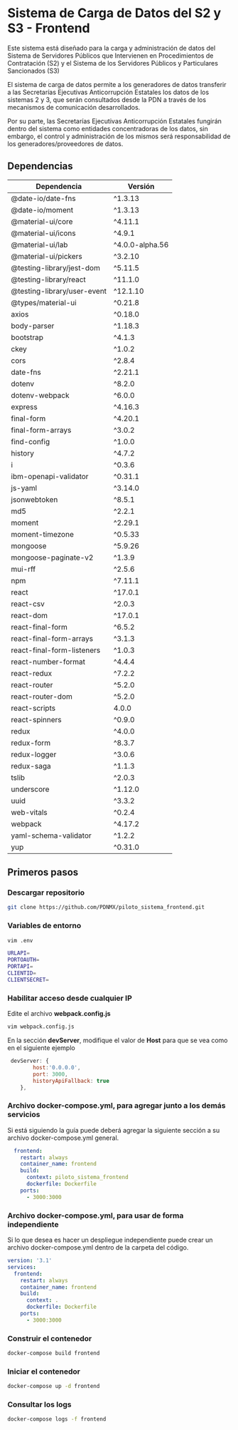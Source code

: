 # Sistema de Carga de Datos del S2 y S3 - Frontend

Este sistema está diseñado para la carga y administración de datos del Sistema de Servidores Públicos que Intervienen en Procedimientos de Contratación (S2) y el Sistema de los Servidores Públicos y Particulares Sancionados (S3)

El sistema de carga de datos  permite a los generadores de datos transferir a las Secretarías Ejecutivas Anticorrupción Estatales los datos de los sistemas 2 y 3, que serán consultados desde la PDN a través de los mecanismos de comunicación desarrollados.

Por su parte, las Secretarías Ejecutivas Anticorrupción Estatales fungirán dentro del sistema como entidades concentradoras de los datos, sin embargo, el control y administración de los mismos será responsabilidad de los generadores/proveedores de datos.

## Dependencias 

| Dependencia | Versión |
|----------------|-------------------------------|
| @date-io/date-fns | ^1.3.13 | 
| @date-io/moment | ^1.3.13 | 
| @material-ui/core | ^4.11.1 | 
| @material-ui/icons | ^4.9.1 | 
| @material-ui/lab | ^4.0.0-alpha.56 | 
| @material-ui/pickers | ^3.2.10 | 
| @testing-library/jest-dom | ^5.11.5 | 
| @testing-library/react | ^11.1.0 | 
| @testing-library/user-event | ^12.1.10 | 
| @types/material-ui | ^0.21.8 | 
| axios | ^0.18.0 | 
| body-parser | ^1.18.3 | 
| bootstrap | ^4.1.3 | 
| ckey | ^1.0.2 | 
| cors | ^2.8.4 | 
| date-fns | ^2.21.1 | 
| dotenv | ^8.2.0 | 
| dotenv-webpack | ^6.0.0 | 
| express | ^4.16.3 | 
| final-form | ^4.20.1 | 
| final-form-arrays | ^3.0.2 | 
| find-config | ^1.0.0 | 
| history | ^4.7.2 | 
| i | ^0.3.6 | 
| ibm-openapi-validator | ^0.31.1 | 
| js-yaml | ^3.14.0 | 
| jsonwebtoken | ^8.5.1 | 
| md5 | ^2.2.1 | 
| moment | ^2.29.1 | 
| moment-timezone | ^0.5.33 | 
| mongoose | ^5.9.26 | 
| mongoose-paginate-v2 | ^1.3.9 | 
| mui-rff | ^2.5.6 | 
| npm | ^7.11.1 | 
| react | ^17.0.1 | 
| react-csv | ^2.0.3 | 
| react-dom | ^17.0.1 | 
| react-final-form | ^6.5.2 | 
| react-final-form-arrays | ^3.1.3 | 
| react-final-form-listeners | ^1.0.3 | 
| react-number-format | ^4.4.4 | 
| react-redux | ^7.2.2 | 
| react-router | ^5.2.0 | 
| react-router-dom | ^5.2.0 | 
| react-scripts | 4.0.0 | 
| react-spinners | ^0.9.0 | 
| redux | ^4.0.0 | 
| redux-form | ^8.3.7 | 
| redux-logger | ^3.0.6 | 
| redux-saga | ^1.1.3 | 
| tslib | ^2.0.3 | 
| underscore | ^1.12.0 | 
| uuid | ^3.3.2 | 
| web-vitals | ^0.2.4 | 
| webpack | ^4.17.2 | 
| yaml-schema-validator | ^1.2.2 | 
| yup | ^0.31.0| 

## Primeros pasos

### Descargar repositorio
```bash
git clone https://github.com/PDNMX/piloto_sistema_frontend.git
```

### Variables de entorno
```bash
vim .env
```
```bash
URLAPI=
PORTOAUTH=
PORTAPI=
CLIENTID=
CLIENTSECRET=
```
### Habilitar acceso desde cualquier IP
Edite el archivo <b>webpack.config.js</b>
```bash
vim webpack.config.js
```
En la sección <b>devServer</b>, modifique el valor de <b>Host</b> para que se vea como en el siguiente ejemplo
```JavaScript
 devServer: {
    	host:'0.0.0.0',
    	port: 3000,
    	historyApiFallback: true
	},
```




### Archivo docker-compose.yml, para agregar junto a los demás servicios

Si está siguiendo la guía puede deberá agregar la siguiente sección a su archivo docker-compose.yml general.

```YAML
  frontend:
    restart: always
    container_name: frontend
    build:
      context: piloto_sistema_frontend
      dockerfile: Dockerfile
    ports:
      - 3000:3000
```

### Archivo docker-compose.yml, para usar de forma independiente
Si lo que desea es hacer un despliegue independiente puede crear un archivo docker-compose.yml dentro de la carpeta del código.
```YAML
version: '3.1'
services:
  frontend:
    restart: always
    container_name: frontend
    build:
      context: .
      dockerfile: Dockerfile
    ports:
      - 3000:3000
```

### Construir el contenedor
```bash
docker-compose build frontend
```

### Iniciar el contenedor
```bash
docker-compose up -d frontend
```

### Consultar los logs
```bash
docker-compose logs -f frontend
```
